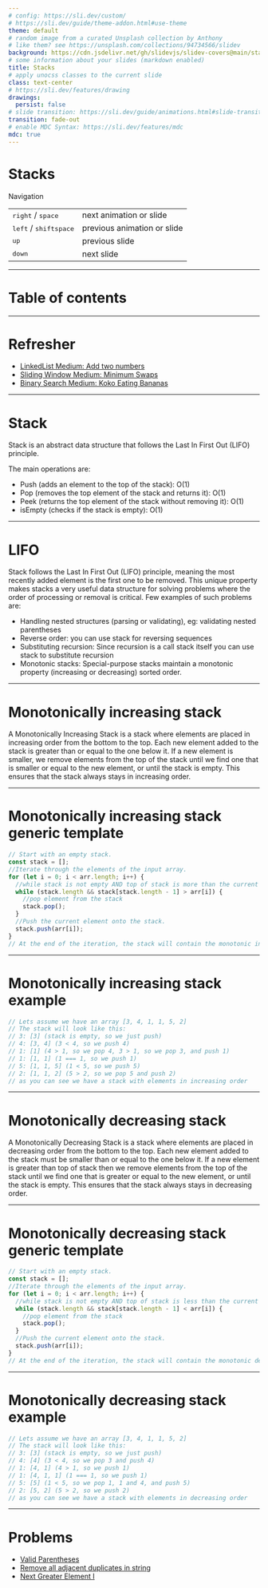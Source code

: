 ```yaml
---
# config: https://sli.dev/custom/
# https://sli.dev/guide/theme-addon.html#use-theme
theme: default
# random image from a curated Unsplash collection by Anthony
# like them? see https://unsplash.com/collections/94734566/slidev
background: https://cdn.jsdelivr.net/gh/slidevjs/slidev-covers@main/static/gSnIwHBKw3c.webp
# some information about your slides (markdown enabled)
title: Stacks
# apply unocss classes to the current slide
class: text-center
# https://sli.dev/features/drawing
drawings:
  persist: false
# slide transition: https://sli.dev/guide/animations.html#slide-transitions
transition: fade-out
# enable MDC Syntax: https://sli.dev/features/mdc
mdc: true
---
```


# Stacks

Navigation

|                                                     |                             |
| --------------------------------------------------- | --------------------------- |
| <kbd>right</kbd> / <kbd>space</kbd>                 | next animation or slide     |
| <kbd>left</kbd>  / <kbd>shift</kbd><kbd>space</kbd> | previous animation or slide |
| <kbd>up</kbd>                                       | previous slide              |
| <kbd>down</kbd>                                     | next slide                  |

<div class="abs-br m-6 text-xl">
  <a href="https://github.com/dzianis-dashkevich/discussion-club" target="_blank" class="slidev-icon-btn">
    <carbon:logo-github />
  </a>
</div>

---

# Table of contents

<div class="h-80 overflow-auto">
  <Toc minDepth="1" maxDepth="1" />
</div>

---

# Refresher

- [LinkedList Medium: Add two numbers](https://leetcode.com/problems/add-two-numbers/)
- [Sliding Window Medium: Minimum Swaps](https://leetcode.com/problems/minimum-swaps-to-group-all-1s-together/)
- [Binary Search Medium: Koko Eating Bananas](https://leetcode.com/problems/koko-eating-bananas/)

---

# Stack

Stack is an abstract data structure that follows the Last In First Out (LIFO) principle.

The main operations are:

- Push (adds an element to the top of the stack): O(1)
- Pop (removes the top element of the stack and returns it): O(1)
- Peek (returns the top element of the stack without removing it): O(1)
- isEmpty (checks if the stack is empty): O(1)

---

# LIFO

Stack follows the Last In First Out (LIFO) principle, meaning the most recently added element is the first one to be removed.
This unique property makes stacks a very useful data structure for solving problems where the order of processing or removal is critical.
Few examples of such problems are:
- Handling nested structures (parsing or validating), eg: validating nested parentheses
- Reverse order: you can use stack for reversing sequences
- Substituting recursion: Since recursion is a call stack itself you can use stack to substitute recursion
- Monotonic stacks: Special-purpose stacks maintain a monotonic property (increasing or decreasing) sorted order.

---

# Monotonically increasing stack

A Monotonically Increasing Stack is a stack where elements are placed in increasing order from the bottom to the top. 
Each new element added to the stack is greater than or equal to the one below it. 
If a new element is smaller, we remove elements from the top of the stack until we find one that is smaller or equal to the new element, or until the stack is empty. 
This ensures that the stack always stays in increasing order.

---

# Monotonically increasing stack generic template

```js
// Start with an empty stack.
const stack = [];
//Iterate through the elements of the input array.
for (let i = 0; i < arr.length; i++) {
  //while stack is not empty AND top of stack is more than the current element
  while (stack.length && stack[stack.length - 1] > arr[i]) {
    //pop element from the stack
    stack.pop();
  }
  //Push the current element onto the stack.
  stack.push(arr[i]);
}
// At the end of the iteration, the stack will contain the monotonic increasing order of elements.
```

---

# Monotonically increasing stack example
```js
// Lets assume we have an array [3, 4, 1, 1, 5, 2]
// The stack will look like this:
// 3: [3] (stack is empty, so we just push)
// 4: [3, 4] (3 < 4, so we push 4)
// 1: [1] (4 > 1, so we pop 4, 3 > 1, so we pop 3, and push 1)
// 1: [1, 1] (1 === 1, so we push 1)
// 5: [1, 1, 5] (1 < 5, so we push 5)
// 2: [1, 1, 2] (5 > 2, so we pop 5 and push 2)
// as you can see we have a stack with elements in increasing order
```

---

# Monotonically decreasing stack

A Monotonically Decreasing Stack is a stack where elements are placed in decreasing order from the bottom to the top. 
Each new element added to the stack must be smaller than or equal to the one below it. 
If a new element is greater than top of stack then we remove elements from the top of the stack until we find one that is greater or equal to the new element, or until the stack is empty. 
This ensures that the stack always stays in decreasing order.

---

# Monotonically decreasing stack generic template

```js
// Start with an empty stack.
const stack = [];
//Iterate through the elements of the input array.
for (let i = 0; i < arr.length; i++) {
  //while stack is not empty AND top of stack is less than the current element
  while (stack.length && stack[stack.length - 1] < arr[i]) {
    //pop element from the stack
    stack.pop();
  }
  //Push the current element onto the stack.
  stack.push(arr[i]);
}
// At the end of the iteration, the stack will contain the monotonic decreasing order of elements.
```

---

# Monotonically decreasing stack example
```js
// Lets assume we have an array [3, 4, 1, 1, 5, 2]
// The stack will look like this:
// 3: [3] (stack is empty, so we just push)
// 4: [4] (3 < 4, so we pop 3 and push 4)
// 1: [4, 1] (4 > 1, so we push 1)
// 1: [4, 1, 1] (1 === 1, so we push 1)
// 5: [5] (1 < 5, so we pop 1, 1 and 4, and push 5)
// 2: [5, 2] (5 > 2, so we push 2)
// as you can see we have a stack with elements in decreasing order
```

---

# Problems

- [Valid Parentheses](https://leetcode.com/problems/valid-parentheses/)
- [Remove all adjacent duplicates in string](https://leetcode.com/problems/remove-all-adjacent-duplicates-in-string/)
- [Next Greater Element I](https://leetcode.com/problems/next-greater-element-i/)